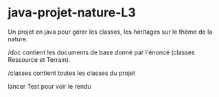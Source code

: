 # java-projet-nature-L3
Un projet en java pour gérer les classes, les héritages sur le thème de la nature.

/doc contient les documents de base donné par l'énoncé (classes Ressource et Terrain).

/classes contient toutes les classes du projet

lancer Test pour voir le rendu 